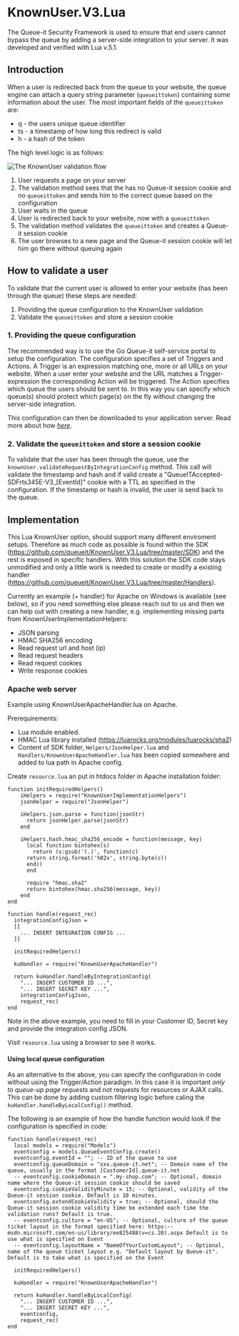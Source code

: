 # KnownUser.V3.Lua
The Queue-it Security Framework is used to ensure that end users cannot bypass the queue by adding a server-side integration to your server. It was developed and verified with Lua v.5.1.

## Introduction
When a user is redirected back from the queue to your website, the queue engine can attach a query string parameter (`queueittoken`) containing some information about the user. 
The most important fields of the `queueittoken` are:

 - q - the users unique queue identifier
 - ts - a timestamp of how long this redirect is valid
 - h - a hash of the token


The high level logic is as follows:

![The KnownUser validation flow](https://github.com/queueit/KnownUser.V3.Lua/blob/master/Documentation/KnownUserFlow.png)

 1. User requests a page on your server
 2. The validation method sees that the has no Queue-it session cookie and no `queueittoken` and sends him to the correct queue based on the configuration
 3. User waits in the queue
 4. User is redirected back to your website, now with a `queueittoken`
 5. The validation method validates the `queueittoken` and creates a Queue-it session cookie
 6. The user browses to a new page and the Queue-it session cookie will let him go there without queuing again

## How to validate a user
To validate that the current user is allowed to enter your website (has been through the queue) these steps are needed:

 1. Providing the queue configuration to the KnownUser validation
 2. Validate the `queueittoken` and store a session cookie


### 1. Providing the queue configuration
The recommended way is to use the Go Queue-it self-service portal to setup the configuration. 
The configuration specifies a set of Triggers and Actions. A Trigger is an expression matching one, more or all URLs on your website. 
When a user enter your website and the URL matches a Trigger-expression the corresponding Action will be triggered. 
The Action specifies which queue the users should be sent to. 
In this way you can specify which queue(s) should protect which page(s) on the fly without changing the server-side integration.

This configuration can then be downloaded to your application server. 
Read more about how *[here](https://github.com/queueit/KnownUser.V3.Lua/tree/master/Documentation)*.  

### 2. Validate the `queueittoken` and store a session cookie
To validate that the user has been through the queue, use the `knownUser.validateRequestByIntegrationConfig` method. 
This call will validate the timestamp and hash and if valid create a "QueueITAccepted-SDFrts345E-V3_[EventId]" cookie with a TTL as specified in the configuration.
If the timestamp or hash is invalid, the user is send back to the queue.

## Implementation

This Lua KnownUser option, should support many different enviroment setups.
Therefore as much code as possible is found within the SDK (https://github.com/queueit/KnownUser.V3.Lua/tree/master/SDK) and the rest is exposed in specific handlers. With this solution the SDK code stays unmodified and only a little work is needed to create or modify a existing handler (https://github.com/queueit/KnownUser.V3.Lua/tree/master/Handlers).

Currently an example (+ handler) for Apache on Windows is available (see below), so if you need something else please reach out to us and then we can help out with creating a new handler, e.g. implementing missing parts from KnownUserImplementationHelpers:
- JSON parsing
- HMAC SHA256 encoding
- Read request url and host (ip)
- Read request headers
- Read request cookies
- Write response cookies

### Apache web server
Example using KnownUserApacheHandler.lua on Apache.

Prerequirements: 
- Lua module enabled.
- HMAC Lua library installed (https://luarocks.org/modules/luarocks/sha2)
- Content of SDK folder, `Helpers/JsonHelper.lua` and `Handlers/KnownUserApacheHandler.lua` has been copied somewhere and added to lua path in Apache config. 

Create `resource.lua` an put in htdocs folder in Apache installation folder:
```
function initRequiredHelpers()
    iHelpers = require("KnownUserImplementationHelpers")
    jsonHelper = require("JsonHelper")

    iHelpers.json.parse = function(jsonStr)
      return jsonHelper.parse(jsonStr)
    end

    iHelpers.hash.hmac_sha256_encode = function(message, key)		
      local function bintohex(s)
        return (s:gsub('(.)', function(c) 
	  return string.format('%02x', string.byte(c)) 
	  end))
      end

      require "hmac.sha2"
      return bintohex(hmac.sha256(message, key))      
    end
end

function handle(request_rec)
  integrationConfigJson = 
  [[
    ... INSERT INTEGRATION CONFIG ...
  ]]
	
  initRequiredHelpers()

  kuHandler = require("KnownUserApacheHandler")
	
  return kuHandler.handleByIntegrationConfig(
    "... INSERT CUSTOMER ID ...", 
    "... INSERT SECRET KEY ...", 
    integrationConfigJson, 
    request_rec)
end
```
Note in the above example, you need to fill in your Customer ID, Secret key and provide the integration config JSON.

Visit `resource.lua` using a browser to see it works.

#### Using local queue configuration
As an alternative to the above, you can specify the configuration in code without using the Trigger/Action paradigm. 
In this case it is important *only to queue-up page requests* and not requests for resources or AJAX calls. 
This can be done by adding custom filtering logic before caling the `kuHandler.handleByLocalConfig()` method. 

The following is an example of how the handle function would look if the configuration is specified in code:

```
function handle(request_rec)
  local models = require("Models")
  eventconfig = models.QueueEventConfig.create()
  eventconfig.eventId = ""; -- ID of the queue to use
  eventconfig.queueDomain = "xxx.queue-it.net"; -- Domain name of the queue, usually in the format [CustomerId].queue-it.net
  -- eventconfig.cookieDomain = ".my-shop.com"; -- Optional, domain name where the Queue-it session cookie should be saved
  eventconfig.cookieValidityMinute = 15; -- Optional, validity of the Queue-it session cookie. Default is 10 minutes.
  eventconfig.extendCookieValidity = true; -- Optional, should the Queue-it session cookie validity time be extended each time the validation runs? Default is true.
  -- eventconfig.culture = "en-US"; -- Optional, culture of the queue ticket layout in the format specified here: https:-- msdn.microsoft.com/en-us/library/ee825488(v=cs.20).aspx Default is to use what is specified on Event
  -- eventconfig.layoutName = "NameOfYourCustomLayout"; -- Optional, name of the queue ticket layout e.g. "Default layout by Queue-it". Default is to take what is specified on the Event

  initRequiredHelpers()

  kuHandler = require("KnownUserApacheHandler")
	
  return kuHandler.handleByLocalConfig(
    "... INSERT CUSTOMER ID ...", 
    "... INSERT SECRET KEY ...", 
    eventconfig, 
    request_rec)
end
```
